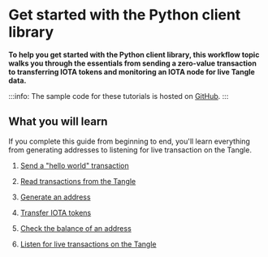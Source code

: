 # Get started with the Python client library

**To help you get started with the Python client library, this workflow topic walks you through the essentials from sending a zero-value transaction to transferring IOTA tokens and monitoring an IOTA node for live Tangle data.**

:::info:
The sample code for these tutorials is hosted on [GitHub](https://github.com/iota-community/python-iota-workshop).
:::

## What you will learn

If you complete this guide from beginning to end, you'll learn everything from generating addresses to listening for live transaction on the Tangle.

1. [Send a "hello world" transaction](../python/send-your-first-bundle.md)

2. [Read transactions from the Tangle](../python/read-transactions.md)

3. [Generate an address](../python/generate-an-address.md)

4. [Transfer IOTA tokens](../python/transfer-iota-tokens.md)

5. [Check the balance of an address](../python/check-balance.md)

6. [Listen for live transactions on the Tangle](../python/listen-for-transactions.md)
